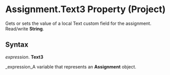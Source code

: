 
# Assignment.Text3 Property (Project)

Gets or sets the value of a local Text custom field for the assignment. Read/write  **String**.


## Syntax

 _expression_. **Text3**

 _expression_A variable that represents an  **Assignment** object.

